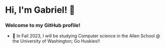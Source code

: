 # Hi, I'm Gabriel! 👋

### Welcome to my GitHub profile!

- 🔭 In Fall 2023, I will be studying Computer science in the Allen School @ the University of Washington; Go Huskies!! 
